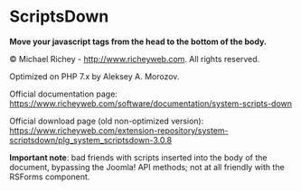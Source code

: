 # ScriptsDown

**Move your javascript tags from the head to the bottom of the body.**

© Michael Richey - http://www.richeyweb.com. All rights reserved.

Optimized on PHP 7.x by Aleksey A. Morozov.

Official documentation page: https://www.richeyweb.com/software/documentation/system-scripts-down

Official download page (old non-optimized version): https://www.richeyweb.com/extension-repository/system-scriptsdown/plg_system_scriptsdown-3.0.8

**Important note**: bad friends with scripts inserted into the body of the document, bypassing the Joomla! API methods; not at all friendly with the RSForms component.
